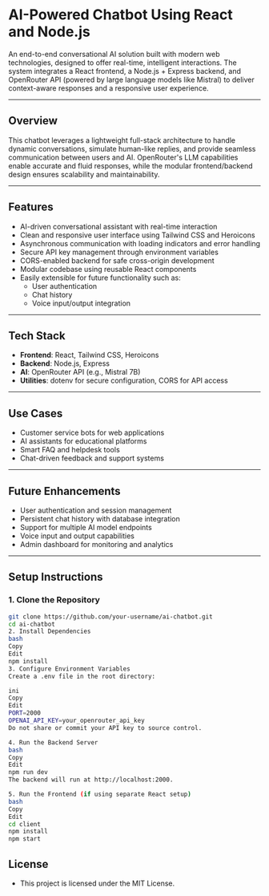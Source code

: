 # AI-Powered Chatbot Using React and Node.js

An end-to-end conversational AI solution built with modern web technologies, designed to offer real-time, intelligent interactions. The system integrates a React frontend, a Node.js + Express backend, and OpenRouter API (powered by large language models like Mistral) to deliver context-aware responses and a responsive user experience.

---

## Overview

This chatbot leverages a lightweight full-stack architecture to handle dynamic conversations, simulate human-like replies, and provide seamless communication between users and AI. OpenRouter's LLM capabilities enable accurate and fluid responses, while the modular frontend/backend design ensures scalability and maintainability.

---

## Features

- AI-driven conversational assistant with real-time interaction  
- Clean and responsive user interface using Tailwind CSS and Heroicons  
- Asynchronous communication with loading indicators and error handling  
- Secure API key management through environment variables  
- CORS-enabled backend for safe cross-origin development  
- Modular codebase using reusable React components  
- Easily extensible for future functionality such as:
  - User authentication  
  - Chat history  
  - Voice input/output integration

---

## Tech Stack

- **Frontend**: React, Tailwind CSS, Heroicons  
- **Backend**: Node.js, Express  
- **AI**: OpenRouter API (e.g., Mistral 7B)  
- **Utilities**: dotenv for secure configuration, CORS for API access

---

## Use Cases

- Customer service bots for web applications  
- AI assistants for educational platforms  
- Smart FAQ and helpdesk tools  
- Chat-driven feedback and support systems

---

## Future Enhancements

- User authentication and session management  
- Persistent chat history with database integration  
- Support for multiple AI model endpoints  
- Voice input and output capabilities  
- Admin dashboard for monitoring and analytics

---

## Setup Instructions

### 1. Clone the Repository

```bash
git clone https://github.com/your-username/ai-chatbot.git
cd ai-chatbot
2. Install Dependencies
bash
Copy
Edit
npm install
3. Configure Environment Variables
Create a .env file in the root directory:

ini
Copy
Edit
PORT=2000
OPENAI_API_KEY=your_openrouter_api_key
Do not share or commit your API key to source control.

4. Run the Backend Server
bash
Copy
Edit
npm run dev
The backend will run at http://localhost:2000.

5. Run the Frontend (if using separate React setup)
bash
Copy
Edit
cd client
npm install
npm start
```
## License
- This project is licensed under the MIT License.
